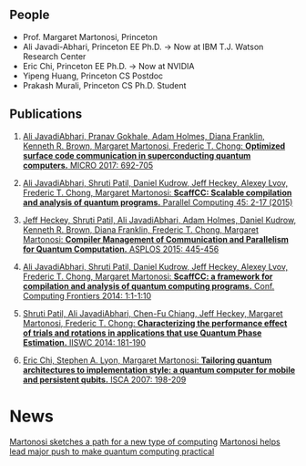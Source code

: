 ## People

- Prof. Margaret Martonosi, Princeton
- Ali Javadi-Abhari, Princeton EE Ph.D. -> Now at IBM T.J. Watson Research Center
- Eric Chi, Princeton EE Ph.D. -> Now at NVIDIA
- Yipeng Huang, Princeton CS Postdoc
- Prakash Murali, Princeton CS Ph.D. Student

## Publications

1. [Ali JavadiAbhari, Pranav Gokhale, Adam Holmes, Diana Franklin, Kenneth R. Brown, Margaret Martonosi, Frederic T. Chong: **Optimized surface code communication in superconducting quantum computers.** MICRO 2017: 692-705](https://yipenghuang0302.github.io/qarch_page/publications/p692-javadi-abhari.pdf)

2. [Ali JavadiAbhari, Shruti Patil, Daniel Kudrow, Jeff Heckey, Alexey Lvov, Frederic T. Chong, Margaret Martonosi:
**ScaffCC: Scalable compilation and analysis of quantum programs.** Parallel Computing 45: 2-17 (2015)](https://yipenghuang0302.github.io/qarch_page/publications/1507.01902.pdf)

3. [Jeff Heckey, Shruti Patil, Ali JavadiAbhari, Adam Holmes, Daniel Kudrow, Kenneth R. Brown, Diana Franklin, Frederic T. Chong, Margaret Martonosi:
**Compiler Management of Communication and Parallelism for Quantum Computation.** ASPLOS 2015: 445-456](https://yipenghuang0302.github.io/qarch_page/publications/p445-heckey.pdf)

4. [Ali JavadiAbhari, Shruti Patil, Daniel Kudrow, Jeff Heckey, Alexey Lvov, Frederic T. Chong, Margaret Martonosi:
**ScaffCC: a framework for compilation and analysis of quantum computing programs.** Conf. Computing Frontiers 2014: 1:1-1:10](https://yipenghuang0302.github.io/qarch_page/publications/a1-javadiabhari.pdf)

5. [Shruti Patil, Ali JavadiAbhari, Chen-Fu Chiang, Jeff Heckey, Margaret Martonosi, Frederic T. Chong:
**Characterizing the performance effect of trials and rotations in applications that use Quantum Phase Estimation.** IISWC 2014: 181-190](https://yipenghuang0302.github.io/qarch_page/publications/06983057.pdf)

6. [Eric Chi, Stephen A. Lyon, Margaret Martonosi:
**Tailoring quantum architectures to implementation style: a quantum computer for mobile and persistent qubits.** ISCA 2007: 198-209](p198-chi.pdf)

# News
[Martonosi sketches a path for a new type of computing](https://www.princeton.edu/news/2017/11/14/martonosi-sketches-path-new-type-computing)
[Martonosi helps lead major push to make quantum computing practical](https://www.princeton.edu/news/2018/02/28/martonosi-helps-lead-major-push-make-quantum-computing-practical)
